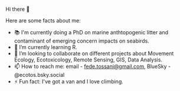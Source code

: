 Hi there 👋

Here are some facts about me:
- 📚 I'm currently doing a PhD on marine anthtopogenic litter and contaminant of emerging concern impacts on seabirds.
- 🌱 I’m currently learning R.
- 👯 I’m looking to collaborate on different projects about Movement Ecology, Ecotoxicology, Remote Sensing, GIS, Data Analysis. 
- 📫 How to reach me:  email - fede.tossani@gmail.com,
                       BlueSky - @ecotos.bsky.social
- ⚡ Fun fact: I've got a van and I love climbing. 
